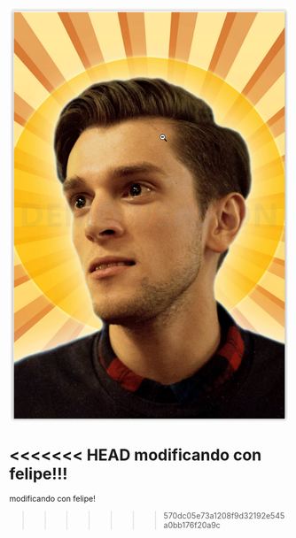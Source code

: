 ![imagen.png](/.attachments/imagen-a894cbbb-436c-44c8-9485-2b5b0de3dc3c.png)

<YouTube youTubeId="dpw9EHDh2bM" />


<<<<<<< HEAD
modificando con felipe!!!
=======
modificando con felipe!
>>>>>>> 570dc05e73a1208f9d32192e545a0bb176f20a9c


